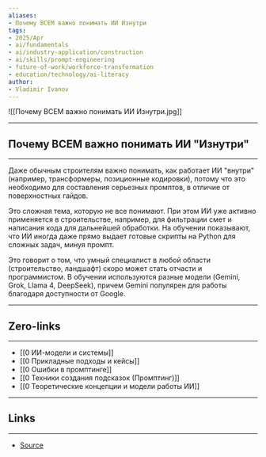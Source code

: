 ```yaml
---
aliases: 
- Почему ВСЕМ важно понимать ИИ Изнутри
tags:
- 2025/Apr
- ai/fundamentals
- ai/industry-application/construction
- ai/skills/prompt-engineering
- future-of-work/workforce-transformation
- education/technology/ai-literacy
author:
- Vladimir Ivanov
---
```

![[Почему ВСЕМ важно понимать ИИ Изнутри.jpg]]

-----
##  Почему ВСЕМ важно понимать ИИ "Изнутри" 
-----
Даже обычным строителям важно понимать, как работает ИИ "внутри" (например, трансформеры, позиционные кодировки), потому что это необходимо для составления серьезных промптов, в отличие от поверхностных гайдов. 

Это сложная тема, которую не все понимают. При этом ИИ уже активно применяется в строительстве, например, для фильтрации смет и написания кода для дальнейшей обработки. На обучении показывают, что ИИ иногда даже прямо выдает готовые скрипты на Python для сложных задач, минуя промпт. 

Это говорит о том, что умный специалист в любой области (строительство, ландшафт) скоро может стать отчасти и программистом. В обучении используются разные модели (Gemini, Grok, Llama 4, DeepSeek), причем Gemini популярен для работы благодаря доступности от Google.

---
## Zero-links
---
- [[0 ИИ-модели и системы]]
- [[0 Прикладные подходы и кейсы]]
- [[0 Ошибки в промптинге]]
- [[0 Техники создания подсказок (Промптинг)]]
- [[0 Теоретические концепции и модели работы ИИ]]

---
## Links
---
- [Source](https://t.me/turboproject/1595)